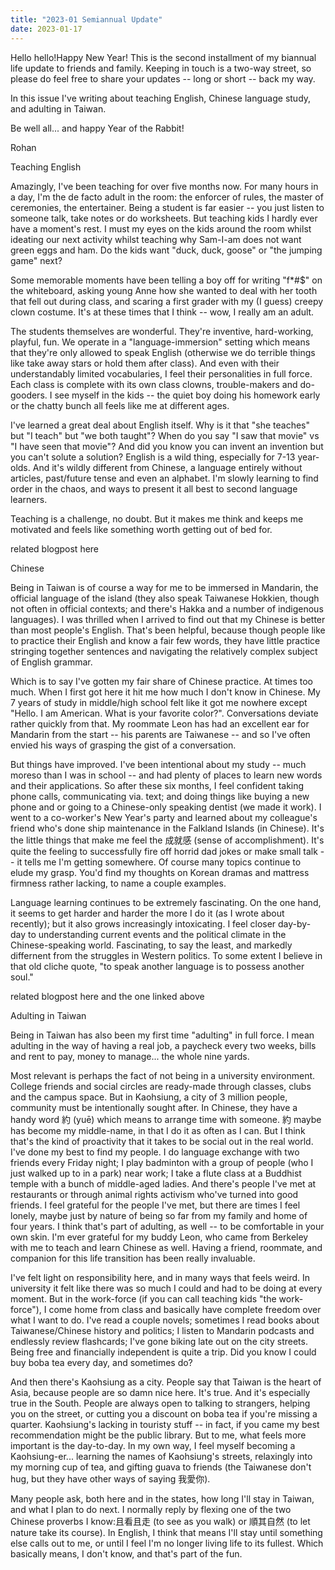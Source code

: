 ```yaml
---
title: "2023-01 Semiannual Update"
date: 2023-01-17
---
```


Hello hello!Happy New Year! This is the second installment of my biannual life update to friends and family. Keeping in touch is a two-way street, so please do feel free to share your updates -- long or short -- back my way.

In this issue I've writing about teaching English, Chinese language study, and adulting in Taiwan.

Be well all... and happy Year of the Rabbit!

Rohan

Teaching English

Amazingly, I've been teaching for over five months now. For many hours in a day, I'm the de facto adult in the room: the enforcer of rules, the master of ceremonies, the entertainer. Being a student is far easier -- you just listen to someone talk, take notes or do worksheets. But teaching kids I hardly ever have a moment's rest. I must my eyes on the kids around the room whilst ideating our next activity whilst teaching why Sam-I-am does not want green eggs and ham. Do the kids want "duck, duck, goose" or "the jumping game" next?


Some memorable moments have been telling a boy off for writing "f*#$" on the whiteboard, asking young Anne how she wanted to deal with her tooth that fell out during class, and scaring a first grader with my (I guess) creepy clown costume. It's at these times that I think -- wow, I really am an adult.


The students themselves are wonderful. They're inventive, 
hard-working, playful, fun. We operate in a "language-immersion" setting
 which means that they're only allowed to speak English (otherwise we do
 terrible things like take away stars or hold them after class). And 
even with their understandably limited vocabularies, I feel their 
personalities in full force. Each class is complete with its own class clowns, trouble-makers and do-gooders. I see myself in the kids -- the quiet boy doing his homework early or the chatty bunch all feels like me at different ages.




I've learned a great deal about English itself. Why is it that "she teaches" but "I teach" but "we both taught"? When do you say "I saw that movie" vs "I have seen that movie"? And did you know you can invent an invention but you can't solute a solution? English is a wild thing, especially for 7-13 year-olds. And it's wildly different from Chinese, a language entirely without articles, past/future tense and even an alphabet. I'm slowly learning to find order in the chaos, and ways to present it all best to second language learners.

Teaching is a challenge, no doubt. But it makes me think and keeps me motivated and feels like something worth getting out of bed for.

related blogpost here 


Chinese

Being in Taiwan is of course a way for me to be immersed in Mandarin, the official language of the island (they also speak Taiwanese Hokkien, though not often in official contexts; and there's Hakka and a number of indigenous languages). I was thrilled when I arrived to find out that my Chinese is better than most people's English. That's been helpful, because though people like to practice their English and know a fair few words, they have little practice stringing together sentences and navigating the relatively complex subject of English grammar.

Which is to say I've gotten my fair share of Chinese practice. At times too much. When I first got here it hit me how much I don't know in Chinese. My 7 years of study in middle/high school felt like it got me nowhere except "Hello. I am American. What is your favorite color?". Conversations deviate rather quickly from that. My roommate Leon has had an excellent ear for Mandarin from the start -- his parents are Taiwanese -- and so I've often envied his ways of grasping the gist of a conversation.


But things have improved. I've been intentional about my study -- much moreso than I was in school
 -- and had plenty of places to learn new words and their applications. So after these six months, I feel confident taking phone calls, communicating via. text; and doing things like buying a new phone and or going to a Chinese-only speaking dentist (we made it work). I went to a co-worker's New Year's party and learned about my colleague's friend who's done ship maintenance in the Falkland Islands (in Chinese). It's the little things that make me feel the 成就感 (sense of accomplishment). It's quite the feeling to successfully fire off horrid dad jokes or make small talk -- it tells me I'm getting somewhere. Of course many topics continue to elude my grasp. You'd find my thoughts on Korean dramas and mattress firmness rather lacking, to name a couple examples. 


Language learning continues to be extremely fascinating. On the one hand, it seems to get harder and harder the more I do it (as I wrote about recently); but it also grows increasingly intoxicating. I feel closer day-by-day to understanding current events and the political climate in the Chinese-speaking world. Fascinating, to say the least, and markedly differnent from the struggles in Western politics. To some extent I believe in that old cliche quote, "to speak another language is to possess another soul."


related blogpost here and the one linked above


Adulting in Taiwan

Being in Taiwan has also been my first time "adulting" in full force. I mean adulting in the way of having a real job, a paycheck every two weeks, bills and rent to pay, money to manage... the whole nine yards.

Most relevant is perhaps the fact of not being in a university environment. College friends and social circles are ready-made through classes, clubs and the campus space. But in Kaohsiung, a city of 3 million people, community must be intentionally sought after. In Chinese, they have a handy word 約 (yuē) which means to arrange time with someone. 約 maybe has become my middle-name, in that I do it as often as I can. But I think that's the kind of proactivity that it takes to be social out in the real world. I've done my best to find my people. I do language exchange with two friends every Friday night; I play badminton with a group of people (who I just walked up to in a park) near work; I take a flute class at a Buddhist temple with a bunch of middle-aged ladies. And there's people I've met at restaurants or through animal rights activism who've turned into good friends. I feel grateful for the people I've met, but there are times I feel lonely, maybe just by nature of being so far from my family and home of four years. I think that's part of adulting, as well -- to be comfortable in your own skin. I'm ever grateful for my buddy Leon, who came from Berkeley with me to teach and learn Chinese as well. Having a friend, roommate, and companion for this life transition has been really invaluable.

I've felt light on responsibility here, and in many ways that feels weird. In university it felt like there was so much I could and had to be doing at every moment. But in the work-force (if you can call teaching kids "the work-force"), I come home from class and basically have complete freedom over what I want to do. I've read a couple novels; sometimes I read books about Taiwanese/Chinese history and politics; I listen to Mandarin podcasts and endlessly review flashcards; I've gone biking late out on the city streets. Being free and financially independent is quite a trip. Did you know I could buy boba tea every day, and sometimes do? 


And then there's Kaohsiung as a city. People say that Taiwan is the heart of Asia, because people are so damn nice here. It's true. And it's especially true in the South. People are always open to talking to strangers, helping you on the street, or cutting you a discount on boba tea if you're missing a quarter. Kaohsiung's lacking in touristy stuff -- in fact, if you came my best recommendation might be the public library. But to me, what feels more important is the day-to-day. In my own way, I feel myself becoming a Kaohsiung-er... learning the names of Kaohsiung's streets, relaxingly into my morning cup of tea, and gifting guava to friends (the Taiwanese don't hug, but they have other ways of saying 我愛你). 


Many people ask, both here and in the states, how long I'll stay in Taiwan, and what I plan to do next. I normally reply by flexing one of the two Chinese proverbs I know:且看且走 (to see as you walk) or 順其自然 (to let nature take its course). In English, I think that means I'll stay until something else calls out to me, or until I feel I'm no longer living life to its fullest. Which basically means, I don't know, and that's part of the fun.

